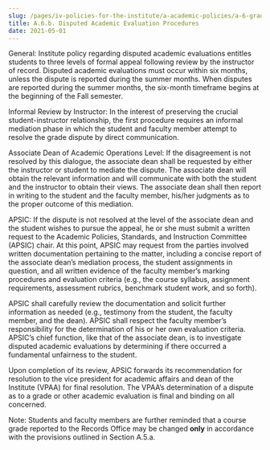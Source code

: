 ```yaml
---
slug: /pages/iv-policies-for-the-institute/a-academic-policies/a-6-grades-credits-and-academic-policies/a-6-b-disputed-academic-evaluation-procedures
title: A.6.b. Disputed Academic Evaluation Procedures
date: 2021-05-01
---
```

General: Institute policy regarding disputed academic evaluations entitles students to three levels of formal appeal following review by the instructor of record. Disputed academic evaluations must occur within six months, unless the dispute is reported during the summer months. When disputes are reported during the summer months, the six-month timeframe begins at the beginning of the Fall semester.

Informal Review by Instructor: In the interest of preserving the crucial student-instructor relationship, the first procedure requires an informal mediation phase in which the student and faculty member attempt to resolve the grade dispute by direct communication.

Associate Dean of Academic Operations Level: If the disagreement is not resolved by this dialogue, the associate dean shall be requested by either the instructor or student to mediate the dispute. The associate dean will obtain the relevant information and will communicate with both the student and the instructor to obtain their views. The associate dean shall then report in writing to the student and the faculty member, his/her judgments as to the proper outcome of this mediation.

APSIC: If the dispute is not resolved at the level of the associate dean and the student wishes to pursue the appeal, he or she must submit a written request to the Academic Policies, Standards, and Instruction Committee (APSIC) chair. At this point, APSIC may request from the parties involved written documentation pertaining to the matter, including a concise report of the associate dean’s mediation process, the student assignments in question, and all written evidence of the faculty member’s marking procedures and evaluation criteria (e.g., the course syllabus, assignment requirements, assessment rubrics, benchmark student work, and so forth).

APSIC shall carefully review the documentation and solicit further information as needed (e.g., testimony from the student, the faculty member, and the dean). APSIC shall respect the faculty member’s responsibility for the determination of his or her own evaluation criteria. APSIC’s chief function, like that of the associate dean, is to investigate disputed academic evaluations by determining if there occurred a fundamental unfairness to the student. 

Upon completion of its review, APSIC forwards its recommendation for resolution to the vice president for academic affairs and dean of the Institute (VPAA) for final resolution. The VPAA’s determination of a dispute as to a grade or other academic evaluation is final and binding on all concerned.

Note: Students and faculty members are further reminded that a course grade reported to the Records Office may be changed **only** in accordance with the provisions outlined in [](https://www.middlebury.edu/handbook/pages/iv-policies-for-the-institute/a-academic-policies/a-5-instruction/a-5-a-assessment-and-grading) Section A.5.a.
